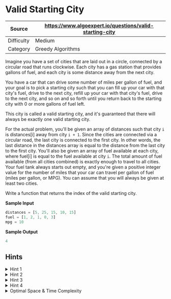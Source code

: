 # Valid Starting City

| Source | https://www.algoexpert.io/questions/valid-starting-city |
|---|---|
| Difficulty | Medium |
| Category | Greedy Algorithms |

Imagine you have a set of cities that are laid out in a circle, connected by a circular 
road that runs clockwise. Each city has a gas station that provides gallons of fuel, 
and each city is some distance away from the next city.

You have a car that can drive some number of miles per gallon of fuel, and your goal
is to pick a starting city such that you can fill up your car with that city's fuel,
drive to the next city, refill up your car with that city's fuel, drive to the next
city, and so on and so forth until you return back to the starting city with 0 or more
gallons of fuel left.

This city is called a valid starting city, and it's guaranteed that there will always
be exactly one valid starting city.

For the actual problem, you'll be given an array of distances such that city `i` is
distances[i] away from city `i + 1`. Since the cities are connected via a circular
road, the last city is connected to the first city. In other words, the last distance
in the distances array is equal to the distance from the last city to the first city.
You'll also be given an array of fuel available at each city, where fuel[i] is equal
to the fuel available at city `i`. The total amount of fuel available (from all cities
combined) is exactly enough to travel to all cities. Your fuel tank always starts out
empty, and you're given a positive integer value for the number of miles that your car
can travel per gallon of fuel (miles per gallon, or MPG). You can assume that you will
always be given at least two cities.

Write a function that returns the index of the valid starting city.

**Sample Input**
```ts
distances = [5, 25, 15, 10, 15]
fuel = [1, 2, 1, 0, 3]
mpg = 10
```

**Sample Output**
```ts
4
```

## Hints

<details>
<summary>Hint 1</summary>
...
</details>

<details>
<summary>Hint 2</summary>
...
</details>

<details>
<summary>Hint 3</summary>
...
</details>

<details>
<summary>Hint 4</summary>
...
</details>

<details>
<summary>Optimal Space &amp; Time Complexity</summary>
O(??) time | O(??) space - where ?? is ...
</details>
